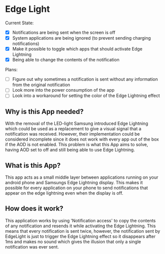 # Edge Light

Current State:
- [X] Notifications are being sent when the screen is off
- [X] System applications are being ignored (to prevent sending charging notifications)
- [X] Make it possible to toggle which apps that should activate Edge Lightning 
- [X] Being able to change the contents of the notification

Plans:
- [ ] Figure out why sometimes a notification is sent without any information from the original notification
- [ ] Look more into the power consumption of the app
- [ ] Look into a workaround for setting the color of the Edge Lightning effect

## Why is this App needed?
With the removal of the LED-light Samsung introduced Edge Lightning which could be used as a replacement to give a visual signal that a notification was received. However, their implementation could be considered incomplete since it does not work with every app out of the box if the AOD is not enabled. This problem is what this App aims to solve, having AOD set to off and still being able to use Edge Lightning.

## What is this App?
This app acts as a small middle layer between applications running on your android phone and Samsungs Edge Lightning display. This makes it possible for every application on your phone to send notifications that appear on the edge lightning even when the display is off.

## How does it work?
This application works by using 'Notification access' to copy the contents of any notification and resends it while activating the Edge Lightning. This means that every notification is sent twice, however, the notification sent by EdgeLight is just to trigger the Edge Lightning effect so it disappears after 1ms and makes no sound which gives the illusion that only a single notification was ever sent.
